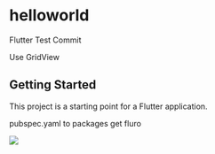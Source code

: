 # helloworld

Flutter Test Commit

Use GridView

## Getting Started

This project is a starting point for a Flutter application.

pubspec.yaml to packages get fluro

![](http://gaano.sakura.ne.jp/icon.png)
